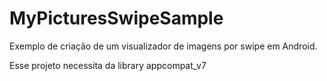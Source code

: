 MyPicturesSwipeSample
=====================

Exemplo de criação de um visualizador de imagens por swipe em Android.

Esse projeto necessita da library appcompat_v7
